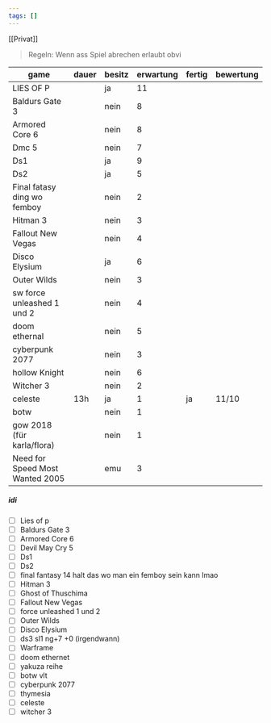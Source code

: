 ```yaml
---
tags: []
---
```

[[Privat]]

> Regeln: Wenn ass Spiel abrechen erlaubt obvi

| game                            | dauer | besitz | erwartung | fertig | bewertung |
| ------------------------------- | ----- | ------ | --------- | ------ | --------- |
| LIES OF P                       |       | ja     | 11        |        |           |
| Baldurs Gate 3                  |       | nein   | 8         |        |           |
| Armored Core 6                  |       | nein   | 8         |        |           |
| Dmc 5                           |       | nein   | 7         |        |           |
| Ds1                             |       | ja     | 9         |        |           |
| Ds2                             |       | ja     | 5         |        |           |
| Final fatasy ding wo femboy     |       | nein   | 2         |        |           |
| Hitman 3                        |       | nein   | 3         |        |           |
| Fallout New Vegas               |       | nein   | 4         |        |           |
| Disco Elysium                   |       | ja     | 6         |        |           |
| Outer Wilds                     |       | nein   | 3         |        |           |
| sw force unleashed 1 und 2      |       | nein   | 4         |        |           |
| doom ethernal                   |       | nein   | 5         |        |           |
| cyberpunk 2077                  |       | nein   | 3         |        |           |
| hollow Knight                   |       | nein   | 6         |        |           |
| Witcher 3                       |       | nein   | 2         |        |           |
| celeste                         | 13h   | ja     | 1         | ja     | 11/10     |
| botw                            |       | nein   | 1         |        |           |
| gow 2018 (für karla/flora)      |       | nein   | 1         |        |           |
| Need for Speed Most Wanted 2005 |       | emu    | 3         |        |           |


##### idi
- [ ] Lies of p
- [ ] Baldurs Gate 3
- [ ] Armored Core 6
- [ ] Devil May Cry 5
- [ ] Ds1
- [ ] Ds2
- [ ] final fantasy 14 halt das wo man ein femboy sein kann lmao
- [ ] Hitman 3
- [ ] Ghost of Thuschima
- [ ] Fallout New Vegas
- [ ] force unleashed 1 und 2
- [ ] Outer Wilds
- [ ] Disco Elysium
- [ ] ds3 sl1 ng+7 +0 (irgendwann)
- [ ] Warframe
- [ ] doom ethernet
- [ ] yakuza reihe
- [ ] botw vlt
- [ ] cyberpunk 2077
- [ ] thymesia
- [ ] celeste
- [ ] witcher 3